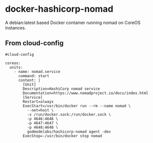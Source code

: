 # docker-hashicorp-nomad
A debian:latest based Docker container running nomad on CoreOS instances.

## From cloud-config
```
#cloud-config

coreos:
  units:
    - name: nomad.service
      command: start
      content: |
        [Unit]
        Description=HashiCorp nomad service
        Documentation=https://www.nomadproject.io/docs/index.html
        [Service]
        Restart=always
        ExecStart=/usr/bin/docker run --rm --name nomad \
          --net=host \
          -v /run/docker.sock:/run/docker.sock \
          -p 4646:4646 \
          -p 4647:4647 \
          -p 4648:4648 \
          godmodelabs/hashicorp-nomad agent -dev
        ExecStop=-/usr/bin/docker stop nomad
```

